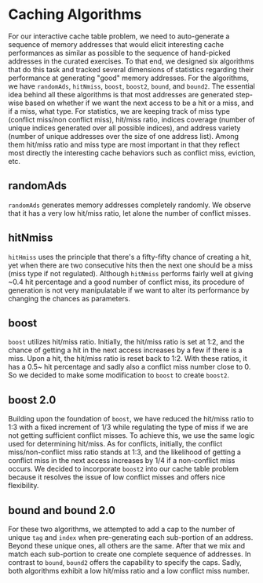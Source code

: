 # Caching Algorithms

For our interactive cache table problem, we need to auto-generate a sequence of memory addresses that would elicit interesting cache performances as similar as possible to the sequence of hand-picked addresses in the curated exercises. 
To that end, we designed six algorithms that do this task and tracked several dimensions of statistics regarding their performance at generating "good" memory addresses. 
For the algorithms, we have ```randomAds```, ```hitNmiss```, ```boost```, ```boost2```, ```bound```, and ```bound2```.
The essential idea behind all these algorithms is that most addresses are generated step-wise based on whether if we want the next access to be a hit or a miss, and if a miss, what type. 
For statistics, we are keeping track of miss type (conflict miss/non conflict miss), hit/miss ratio, indices coverage (number of unique indices generated over all possible indices), and address variety (number of unique addresses over the size of one address list). Among them hit/miss ratio and miss type are most important in that they reflect most directly the interesting cache behaviors such as conflict miss, eviction, etc.

## randomAds
```randomAds``` generates memory addresses completely randomly. We observe that it has a very low hit/miss ratio, let alone the number of conflict misses.

## hitNmiss
```hitHmiss``` uses the principle that there's a fifty-fifty chance of creating a hit, yet when there are two consecutive hits then the next one should be a miss (miss type if not regulated). Although ```hitNmiss``` performs fairly well at giving ~0.4 hit percentage and a good number of conflict miss, its procedure of generation is not very manipulatable if we want to alter its performance by changing the chances as parameters.

## boost
```boost``` utilizes hit/miss ratio. Initially, the hit/miss ratio is set at 1:2, and the chance of getting a hit in the next access increases by a few if there is a miss. Upon a hit, the hit/miss ratio is reset back to 1:2. With these ratios, it has a 0.5~ hit percentage and sadly also a conflict miss number close to 0. So we decided to make some modification to ```boost``` to create ```boost2```. 

## boost 2.0
Building upon the foundation of ```boost```, we have reduced the hit/miss ratio to 1:3 with a fixed increment of 1/3 while regulating the type of miss if we are not getting sufficient conflict misses. To achieve this, we use the same logic used for determining hit/miss. As for conflicts, initially, the conflict miss/non-conflict miss ratio stands at 1:3, and the likelihood of getting a conflict miss in the next access increases by 1/4 if a non-conflict miss occurs. We decided to incorporate ```boost2``` into our cache table problem because it resolves the issue of low conflict misses and offers nice flexibility.

## bound and bound 2.0
For these two algorithms, we attempted to add a cap to the number of unique ```tag``` and ```index``` when pre-generating each sub-portion of an address. Beyond these unique ones, all others are the same. After that we mix and match each sub-portion to create one complete sequence of addresses. In contrast to ```bound```, ```bound2``` offers the capability to specify the caps. Sadly, both algorithms exhibit a low hit/miss ratio and a low conflict miss number. 